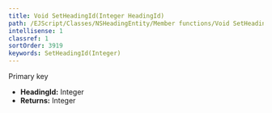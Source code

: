```yaml
---
title: Void SetHeadingId(Integer HeadingId)
path: /EJScript/Classes/NSHeadingEntity/Member functions/Void SetHeadingId(Integer p_0)
intellisense: 1
classref: 1
sortOrder: 3919
keywords: SetHeadingId(Integer)
---
```



Primary key



* **HeadingId:** Integer
* **Returns:** Integer



